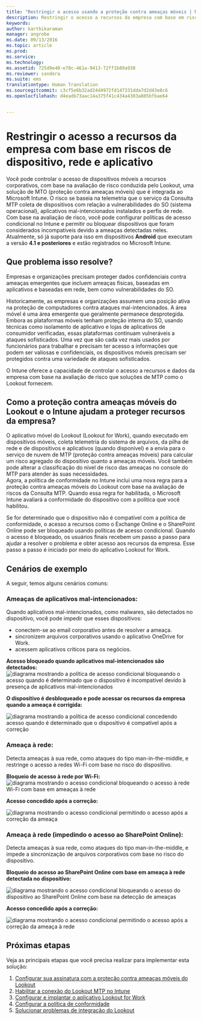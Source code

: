 ```yaml
---
title: "Restringir o acesso usando a proteção contra ameaças móveis | Microsoft Intune"
description: Restringir o acesso a recursos da empresa com base em riscos de dispositivo, rede e aplicativo.
keywords: 
author: karthikaraman
manager: angrobe
ms.date: 09/13/2016
ms.topic: article
ms.prod: 
ms.service: 
ms.technology: 
ms.assetid: 725d9e40-e70c-461a-9413-72ff1b89a938
ms.reviewer: sandera
ms.suite: ems
translationtype: Human Translation
ms.sourcegitcommit: c3cf5e6b32ad24d4972fd147331dda7d2d43e8c6
ms.openlocfilehash: d4eadb73aac14a375f41c434a4303a885bfbae64


---
```


# Restringir o acesso a recursos da empresa com base em riscos de dispositivo, rede e aplicativo
Você pode controlar o acesso de dispositivos móveis a recursos corporativos, com base na avaliação de risco conduzida pelo Lookout, uma solução de MTO (proteção contra ameaças móveis) que é integrada ao Microsoft Intune. O risco se baseia na telemetria que o serviço da Consulta MTP coleta de dispositivos com relação a vulnerabilidades do SO (sistema operacional), aplicativos mal-intencionados instalados e perfis de rede. Com base na avaliação de risco, você pode configurar políticas de acesso condicional no Intune e permitir ou bloquear dispositivos que foram considerados incompatíveis devido a ameaças detectadas neles.  Atualmente, só já suporte para isso em dispositivos **Android** que executam a versão **4.1 e posteriores** e estão registrados no Microsoft Intune.  
## Que problema isso resolve?
Empresas e organizações precisam proteger dados confidenciais contra ameaças emergentes que incluem ameaças físicas, baseadas em aplicativos e baseadas em rede, bem como vulnerabilidades do SO.

Historicamente, as empresas e organizações assumem uma posição ativa na proteção de computadores contra ataques mal-intencionados. A área móvel é uma área emergente que geralmente permanece desprotegida. Embora as plataformas móveis tenham proteção interna do SO, usando técnicas como isolamento de aplicativo e lojas de aplicativos de consumidor verificadas, essas plataformas continuam vulneráveis a ataques sofisticados. Uma vez que são cada vez mais usados por funcionários para trabalhar e precisam ter acesso a informações que podem ser valiosas e confidenciais, os dispositivos móveis precisam ser protegidos contra uma variedade de ataques sofisticados.

O Intune oferece a capacidade de controlar o acesso a recursos e dados da empresa com base na avaliação de risco que soluções de MTP como o Lookout fornecem.

## Como a proteção contra ameaças móveis do Lookout e o Intune ajudam a proteger recursos da empresa?
O aplicativo móvel do Lookout (Lookout for Work), quando executado em dispositivos móveis, coleta telemetria do sistema de arquivos, da pilha de rede e de dispositivos e aplicativos (quando disponível) e a envia para o serviço de nuvem de MTP (proteção contra ameaças móveis) para calcular um risco agregado do dispositivo quanto a ameaças móveis. Você também pode alterar a classificação do nível de risco das ameaças no console do MTP para atender às suas necessidades.  
Agora, a política de conformidade no Intune inclui uma nova regra para a proteção contra ameaças móveis do Lookout com base na avaliação de riscos da Consulta MTP. Quando essa regra for habilitada, o Microsoft Intune avaliará a conformidade do dispositivo com a política que você habilitou.

Se for determinado que o dispositivo não é compatível com a política de conformidade, o acesso a recursos como o Exchange Online e o SharePoint Online pode ser bloqueado usando políticas de acesso condicional. Quando o acesso é bloqueado, os usuários finais recebem um passo a passo para ajudar a resolver o problema e obter acesso aos recursos da empresa. Esse passo a passo é iniciado por meio do aplicativo Lookout for Work.

## Cenários de exemplo
A seguir, temos alguns cenários comuns:
### Ameaças de aplicativos mal-intencionados:
Quando aplicativos mal-intencionados, como malwares, são detectados no dispositivo, você pode impedir que esses dispositivos:
* conectem-se ao email corporativo antes de resolver a ameaça.
* sincronizem arquivos corporativos usando o aplicativo OneDrive for Work.
* acessem aplicativos críticos para os negócios.

**Acesso bloqueado quando aplicativos mal-intencionados são detectados:**
![ diagrama mostrando a política de acesso condicional bloqueando o acesso quando é determinado que o dispositivo é incompatível devido à presença de aplicativos mal-intencionados](../media/mtp/malicious-apps-blocked.png)

**O dispositivo é desbloqueado e pode acessar os recursos da empresa quando a ameaça é corrigida:**

![diagrama mostrando a política de acesso condicional concedendo acesso quando é determinado que o dispositivo é compatível após a correção](../media/mtp/malicious-apps-unblocked.png)
### Ameaça à rede:
Detecta ameaças à sua rede, como ataques do tipo man-in-the-middle, e restringe o acesso a redes Wi-Fi com base no risco do dispositivo.

**Bloqueio de acesso à rede por Wi-Fi:**
![ diagrama mostrando o acesso condicional bloqueando o acesso à rede Wi-Fi com base em ameaças à rede](../media/mtp/network-wifi-blocked.png)

**Acesso concedido após a correção:**

![diagrama mostrando o acesso condicional permitindo o acesso após a correção da ameaça](../media/mtp/network-wifi-unblocked.png)
### Ameaça à rede (impedindo o acesso ao SharePoint Online):

Detecta ameaças à sua rede, como ataques do tipo man-in-the-middle, e impede a sincronização de arquivos corporativos com base no risco do dispositivo.

**Bloqueio do acesso ao SharePoint Online com base em ameaça à rede detectada no dispositivo:**

![diagrama mostrando o acesso condicional bloqueando o acesso do dispositivo ao SharePoint Online com base na detecção de ameaças](../media/mtp/network-spo-blocked.png)


**Acesso concedido após a correção:**

![diagrama mostrando o acesso condicional permitindo o acesso após a correção da ameaça à rede](../media/mtp/network-spo-unblocked.png)

## Próximas etapas
Veja as principais etapas que você precisa realizar para implementar esta solução:
1.  [Configurar sua assinatura com a proteção contra ameaças móveis do Lookout](set-up-your-subscription-with-lookout-mtp.md)
2.  [Habilitar a conexão do Lookout MTP no Intune](enable-lookout-mtp-connection-in-intune.md)
3.  [Configurar e implantar o aplicativo Lookout for Work](configure-and-deploy-lookout-for-work-apps.md)
4.  [Configurar a política de conformidade](enable-device-threat-protection-rule-in-compliance-policy.md)
5.  [Solucionar problemas de integração do Lookout](http://docs.microsoft.com/en-us/intune/troubleshoot/troubleshooting-lookout-integration)



<!--HONumber=Sep16_HO3-->


